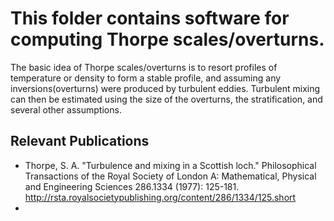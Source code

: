 # This folder contains software for computing Thorpe scales/overturns.

The basic idea of Thorpe scales/overturns is to resort profiles of temperature or density to form a stable profile, and assuming any inversions(overturns) were produced by turbulent eddies. Turbulent mixing can then be estimated using the size of the overturns, the stratification, and several other assumptions.


## Relevant Publications
* Thorpe, S. A. "Turbulence and mixing in a Scottish loch." Philosophical Transactions of the Royal Society of London A: Mathematical, Physical and Engineering Sciences 286.1334 (1977): 125-181. <http://rsta.royalsocietypublishing.org/content/286/1334/125.short>
* 
